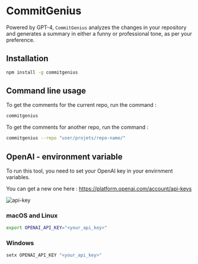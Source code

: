 # CommitGenius

Powered by GPT-4, `CommitGenius` analyzes the changes in your repository and generates a summary in either a funny or professional tone, as per your preference.

## Installation
```bash
npm install -g commitgenius
```

## Command line usage
To get the comments for the current repo, run the command :
```bash
commitgenius
```

To get the comments for another repo, run the command :
```bash
commitgenius --repo "user/projets/repo-name/"
```

## OpenAI - environment variable

To run this tool, you need to set your OpenAI key in your envirnment variables. 

You can get a new one here : https://platform.openai.com/account/api-keys

![api-key](https://user-images.githubusercontent.com/670586/236320373-df982409-9d12-4aef-90e1-d59409a12338.png)

### macOS and Linux
```bash
export OPENAI_API_KEY="<your_api_key>"
```

### Windows
```powershell
setx OPENAI_API_KEY "<your_api_key>"
```
